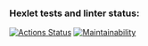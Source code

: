 ### Hexlet tests and linter status:
[![Actions Status](https://github.com/AlexandraMarder/fullstack-javascript-project-44/actions/workflows/hexlet-check.yml/badge.svg)](https://github.com/AlexandraMarder/fullstack-javascript-project-44/actions)
[![Maintainability](https://api.codeclimate.com/v1/badges/5e54888390f7b9307c12/maintainability)](https://codeclimate.com/github/AlexandraMarder/fullstack-javascript-project-44_new/maintainability)